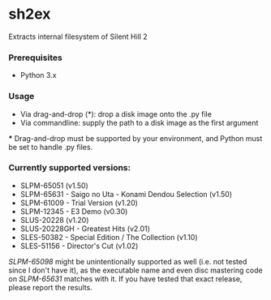 # sh2ex
Extracts internal filesystem of Silent Hill 2

### Prerequisites
* Python 3.x

### Usage
* Via drag-and-drop (&#42;): drop a disk image onto the .py file
* Via commandline: supply the path to a disk image as the first argument

**&#42;** Drag-and-drop must be supported by your environment, and Python must be set to handle .py files.

### Currently supported versions:
* SLPM-65051 (v1.50)
* SLPM-65631 - Saigo no Uta - Konami Dendou Selection (v1.50)
* SLPM-61009 - Trial Version (v1.20)
* SLPM-12345 - E3 Demo (v0.30)
* SLUS-20228 (v1.20)
* SLUS-20228GH - Greatest Hits (v2.01)
* SLES-50382 - Special Edition / The Collection (v1.10)
* SLES-51156 - Director's Cut (v1.02)

*SLPM-65098* might be unintentionally supported as well (i.e. not tested since I don't have it), as the executable name and even disc mastering code on *SLPM-65631* matches with it. If you have tested that exact release, please report the results.
